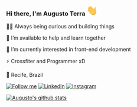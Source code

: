 ### Hi there, I'm Augusto Terra <img src="https://raw.githubusercontent.com/ABSphreak/ABSphreak/master/gifs/Hi.gif" width="30">

🕵️‍♀️ Always being curious and building things

👯 I’m available to help and learn together

🔭 I’m currently interested in front-end development

⚡ Crossfiter and Programmer xD

📍 Recife, Brazil


[<img src="https://img.shields.io/github/followers/aht360?label=follow&style=social" height="22" title="Follow me" />](https://github.com/aht360) 
[<img src="https://img.shields.io/badge/-LinkedIn-blue?style=flat-square&logo=Linkedin&logoColor=white&link=https://www.linkedin.com/in/augusto-terra-980922138/" height="22" title="LinkedIn" />](https://www.linkedin.com/in/augusto-terra-980922138/) 
[<img src="https://img.shields.io/badge/-Instagram-purple?style=flat-square&logo=Instagram&logoColor=white&link=https://www.instagram.com/agstoterra" height="22" title="Instagram" />](https://www.instagram.com/agstoterra)


[![Augusto's github stats](https://github-readme-stats.vercel.app/api?username=aht360&count_private=true)](https://github.com/aht360/github-readme-stats)
<!--
**aht360/aht360** is a ✨ _special_ ✨ repository because its `README.md` (this file) appears on your GitHub profile.

Here are some ideas to get you started:

- 🔭 I’m currently working on ...
- 🌱 I’m currently learning ...
- 👯 I’m looking to collaborate on ...
- 🤔 I’m looking for help with ...
- 💬 Ask me about ...
- 📫 How to reach me: ...
- 😄 Pronouns: ...
- ⚡ Fun fact: ...
-->
